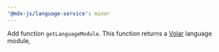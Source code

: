 ```yaml
---
'@mdx-js/language-service': minor
---
```


Add function `getLanguageModule`.
This function returns a [Volar](https://volarjs.dev) language module,
